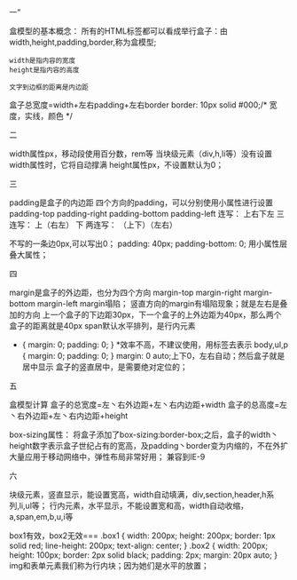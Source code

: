 一“

盒模型的基本概念：
    所有的HTML标签都可以看成举行盒子：由width,height,padding,border,称为盒模型;

    width是指内容的宽度
    height是指内容的高度

    文字到边框的距离是内边距
盒子总宽度=width+左右padding+左右border
border: 10px solid #000;/* 宽度，实线，颜色 */

二

width属性px，移动段使用百分数，rem等
当块级元素（div,h,li等）没有设置width属性时，它将自动撑满
height属性px，不设置默认为0；

三

padding是盒子的内边距
四个方向的padding，可以分别使用小属性进行设置
padding-top
padding-right
padding-bottom
padding-left
连写：
    上右下左
三连写：
    上（右左） 下
两连写：
    （上下）（左右）
    
不写的一条边0px,可以写出0；
padding: 40px;
padding-bottom: 0;
用小属性层叠大属性；

四

margin是盒子的外边距，也分为四个方向
margin-top
margin-right
margin-bottom
margin-left
margin塌陷；
竖直方向的margin有塌陷现象；就是左右是叠加的方向
上一个盒子的下边距30px，下一个盒子的上外边距为40px，那么两个盒子的距离就是40px
span默认水平排列，是行内元素
* {
    margin: 0;
    padding: 0;
}
*效率不高，不建议使用，用标签去表示
body,ul,p {
    margin: 0;
    padding: 0;
}
margin: 0 auto;上下0，左右自动；然后盒子就是居中显示
盒子的竖直居中，是需要绝对定位的；

五

盒模型计算
盒子的总宽度=左丶右外边距+左丶右内边距+width
盒子的总高度=左丶右外边距+左丶右内边距+height

box-sizing属性：
    将盒子添加了box-sizing:border-box;之后，盒子的width丶height数字表示盒子世纪占有的宽高，及padding丶border变为内缩的，不在外扩
    大量应用于移动网络中，弹性布局非常好用；
    兼容到IE-9

六

块级元素，竖直显示，能设置宽高，width自动填满，div,section,header,h系列,li,ul等；
行内元素，水平显示，不能设置宽和高，width自动收缩，a,span,em,b,u,i等

box1有效，box2无效===
.box1 {
    width: 200px;
    height: 200px;
    border: 1px solid red;
    line-height: 200px;
    text-align: center;
}
.box2 {
    width: 200px;
    height: 100px;
    border: 2px solid black;
    padding: 2px;
    margin: 20px auto;
}
img和表单元素我们称为行内块；因为她们是水平的放置；